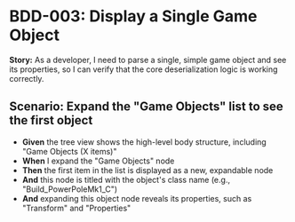 # BDD-003: Display a Single Game Object

**Story:** As a developer, I need to parse a single, simple game object and see its properties, so I can verify that the core deserialization logic is working correctly.

## Scenario: Expand the "Game Objects" list to see the first object

-   **Given** the tree view shows the high-level body structure, including "Game Objects (X items)"
-   **When** I expand the "Game Objects" node
-   **Then** the first item in the list is displayed as a new, expandable node
-   **And** this node is titled with the object's class name (e.g., "Build_PowerPoleMk1_C")
-   **And** expanding this object node reveals its properties, such as "Transform" and "Properties"
